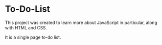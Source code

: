 # To-Do-List
This project was created to learn more about JavaScript in particular, along with HTML and CSS.

It is a single page to-do list.
